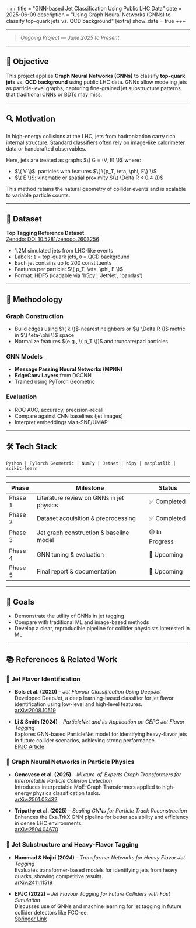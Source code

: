 +++
title = "GNN-based Jet Classification Using Public LHC Data"
date = 2025-06-09
description = "Using Graph Neural Networks (GNNs) to classify top-quark jets vs. QCD background"
[extra]
show_date = true
+++

---

> _Ongoing Project — June 2025 to Present_

---

## 🎯 Objective

This project applies **Graph Neural Networks (GNNs)** to classify **top-quark jets** vs. **QCD background** using public LHC data. GNNs allow modeling jets as particle-level graphs, capturing fine-grained jet substructure patterns that traditional CNNs or BDTs may miss.

---

## 🔍 Motivation

In high-energy collisions at the LHC, jets from hadronization carry rich internal structure. Standard classifiers often rely on image-like calorimeter data or handcrafted observables.

Here, jets are treated as graphs $\( G = (V, E) \)$ where:

- $\( V \)$: particles with features $\( \{p_T, \eta, \phi, E\} \)$
- $\( E \)$: kinematic or spatial proximity $(\( \Delta R < 0.4 \))$

This method retains the natural geometry of collider events and is scalable to variable particle counts.

---

## 📁 Dataset

**Top Tagging Reference Dataset**  
[Zenodo: DOI 10.5281/zenodo.2603256](https://zenodo.org/record/2603256)

- 1.2M simulated jets from LHC-like events
- Labels: `1` = top-quark jets, `0` = QCD background
- Each jet contains up to 200 constituents
- Features per particle: $\( p_T, \eta, \phi, E \)$
- Format: HDF5 (loadable via 'h5py', 'JetNet', 'pandas')

---

## 🧠 Methodology

### Graph Construction

- Build edges using $\( k \)$-nearest neighbors or $\( \Delta R \)$ metric in $\( \eta-\phi \)$ space
- Normalize features $(e.g., \( p_T \))$ and truncate/pad particles

### GNN Models

- **Message Passing Neural Networks (MPNN)**
- **EdgeConv Layers** from DGCNN
- Trained using PyTorch Geometric

### Evaluation

- ROC AUC, accuracy, precision-recall
- Compare against CNN baselines (jet images)
- Interpret embeddings via t-SNE/UMAP

---

## 🛠️ Tech Stack
```
Python | PyTorch Geometric | NumPy | JetNet | h5py | matplotlib | scikit-learn
```
---

<div class="scrollable-table">
  <table>
    <thead>
      <tr>
        <th>Phase</th>
        <th>Milestone</th>
        <th>Status</th>
      </tr>
    </thead>
    <tbody>
      <tr>
        <td>Phase 1</td>
        <td>Literature review on GNNs in jet physics</td>
        <td>✅ Completed</td>
      </tr>
      <tr>
        <td>Phase 2</td>
        <td>Dataset acquisition & preprocessing</td>
        <td>✅ Completed</td>
      </tr>
      <tr>
        <td>Phase 3</td>
        <td>Jet graph construction & baseline model</td>
        <td>🟡 In Progress</td>
      </tr>
      <tr>
        <td>Phase 4</td>
        <td>GNN tuning & evaluation</td>
        <td>🔲 Upcoming</td>
      </tr>
      <tr>
        <td>Phase 5</td>
        <td>Final report & documentation</td>
        <td>🔲 Upcoming</td>
      </tr>
    </tbody>
  </table>
</div>

---

## 📌 Goals

- Demonstrate the utility of GNNs in jet tagging
- Compare with traditional ML and image-based methods
- Develop a clear, reproducible pipeline for collider physicists interested in ML

---

## 📚 References & Related Work

### 🔹 Jet Flavor Identification
- **Bols et al. (2020)** – *Jet Flavour Classification Using DeepJet*  
  Developed DeepJet, a deep learning-based classifier for jet flavor identification using low-level and high-level features.  
  [arXiv:2008.10519](https://arxiv.org/abs/2008.10519)

- **Li & Smith (2024)** – *ParticleNet and its Application on CEPC Jet Flavor Tagging*  
  Explores GNN-based ParticleNet model for identifying heavy-flavor jets in future collider scenarios, achieving strong performance.  
  [EPJC Article](https://link.springer.com/article/10.1140/epjc/s10052-024-12475-5)


### 🔹 Graph Neural Networks in Particle Physics
- **Genovese et al. (2025)** – *Mixture-of-Experts Graph Transformers for Interpretable Particle Collision Detection*  
  Introduces interpretable MoE-Graph Transformers applied to high-energy physics classification tasks.  
  [arXiv:2501.03432](https://arxiv.org/abs/2501.03432)

- **Tripathy et al. (2025)** – *Scaling GNNs for Particle Track Reconstruction*  
  Enhances the Exa.TrkX GNN pipeline for better scalability and efficiency in dense LHC environments.  
  [arXiv:2504.04670](https://arxiv.org/abs/2504.04670)


### 🔹 Jet Substructure and Heavy-Flavor Tagging
- **Hammad & Nojiri (2024)** – *Transformer Networks for Heavy Flavor Jet Tagging*  
  Evaluates transformer-based models for identifying jets from heavy quarks, showing competitive results.  
  [arXiv:2411.11519](https://arxiv.org/abs/2411.11519)

- **EPJC (2022)** – *Jet Flavour Tagging for Future Colliders with Fast Simulation*  
  Discusses use of GNNs and machine learning for jet tagging in future collider detectors like FCC-ee.  
  [Springer Link](https://link.springer.com/article/10.1140/epjc/s10052-022-10609-1)


